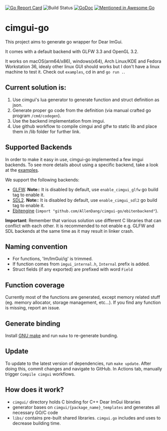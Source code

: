 [![Go Report Card](https://goreportcard.com/badge/github.com/AllenDang/cimgui-go)](https://goreportcard.com/report/github.com/AllenDang/cimgui-go)
![Build Status](https://github.com/AllenDang/cimgui-go/actions/workflows/build.yml/badge.svg)
[![GoDoc](https://pkg.go.dev/badge/github.com/AllenDang/cimgui-go?utm_source=godoc)](https://pkg.go.dev/mod/github.com/AllenDang/cimgui-go)
[![Mentioned in Awesome Go](https://awesome.re/mentioned-badge.svg)](https://github.com/avelino/awesome-go#gui)

# cimgui-go 

This project aims to generate go wrapper for Dear ImGui.

It comes with a default backend with GLFW 3.3 and OpenGL 3.2.

It works on macOS(arm64/x86), windows(x64), Arch Linux/KDE and Fedora Workstation 36, idealy other linux GUI should works but I don't have a linux machine to test it. Check out `examples`, cd in and `go run .`.

## Current solution is:
1. Use cimgui's lua generator to generate function and struct definition as json.
2. Generate proper go code from the definition (via manual crafted go program `/cmd/codegen`).
3. Use the backend implementation from imgui.
4. Use github workflow to compile cimgui and glfw to static lib and place them in /lib folder for further link. 

## Supported Backends

In order to make it easy in use, cimgui-go implemented a few imgui backends.
To see more details about using a specific backend, take a look at the [examples](./examples).

We support the following backends:
- [GLFW](./examples/glfw). **Note:**: It is disabled by default, use `enable_cimgui_glfw` go build tag to enable it.
- [SDL2](./examples/sdl). **Note:**: It is disabled by default, use `enable_cimgui_sdl2` go build tag to enable it.
- [Ebitengine](./examples/ebiten) (`import "github.com/AllenDang/cimgui-go/ebitenbackend"`).

**Important**: Remember that various solution use different C libraries that can conflict with each other.
It is recommended to not enable e.g. GLFW and SDL backends at the same time as it may result in linker crash.

## Naming convention

- For functions, 'Im/ImGui/ig' is trimmed.
- If function comes from `imgui_internal.h`, `Internal` prefix is added.
- Struct fields (if any exported) are prefixed with word `Field`

## Function coverage
Currently most of the functions are generated, except memory related stuff (eg. memory allocator, storage management, etc...).
If you find any function is missing, report an issue.

## Generate binding
Install [GNU make](https://www.gnu.org/software/make/manual/make.html) and run `make` to re-generate bunding.

## Update

To update to the latest version of dependencies, run `make update`.
After doing this, commit changes and navigate to GitHub.
In Actions tab, manually trigger `Compile cimgui` workflows.

## How does it work?

- `cimgui/` directory holds C binding for C++ Dear ImGui libraries
- generator bases on `cimgui/{package_name}_templates` and generates all necessary GO/C code
- `libs/` contains pre-built shared libraries. `cimgui.go` includes and uses to decrease building time.
